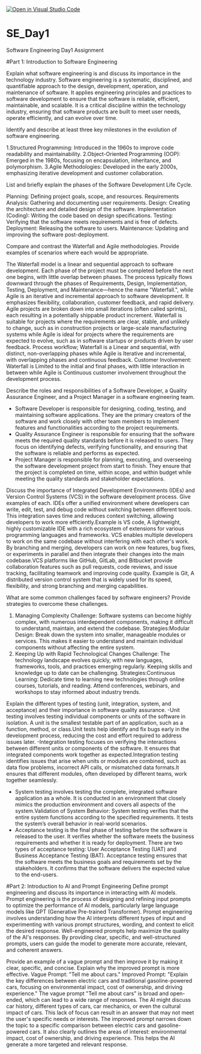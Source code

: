 [![Open in Visual Studio Code](https://classroom.github.com/assets/open-in-vscode-2e0aaae1b6195c2367325f4f02e2d04e9abb55f0b24a779b69b11b9e10269abc.svg)](https://classroom.github.com/online_ide?assignment_repo_id=15577870&assignment_repo_type=AssignmentRepo)
# SE_Day1
Software Engineering Day1 Assignment

#Part 1: Introduction to Software Engineering

Explain what software engineering is and discuss its importance in the technology industry.
Software engineering is a systematic, disciplined, and quantifiable approach to the design, development, operation, and maintenance of software. It applies engineering principles and practices to software development to ensure that the software is reliable, efficient, maintainable, and scalable.
It is a critical discipline within the technology industry, ensuring that software products are built to meet user needs, operate efficiently, and can evolve over time.


Identify and describe at least three key milestones in the evolution of software engineering.

1.Structured Programming: Introduced in the 1960s to improve code readability and maintainability.
2.Object-Oriented Programming (OOP): Emerged in the 1980s, focusing on encapsulation, inheritance, and polymorphism.
3.Agile Methodologies: Developed in the early 2000s, emphasizing iterative development and customer collaboration.



List and briefly explain the phases of the Software Development Life Cycle.

Planning: Defining project goals, scope, and resources.
Requirements Analysis: Gathering and documenting user requirements.
Design: Creating the architecture and detailed design of the software.
Implementation (Coding): Writing the code based on design specifications.
Testing: Verifying that the software meets requirements and is free of defects.
Deployment: Releasing the software to users.
Maintenance: Updating and improving the software post-deployment.


Compare and contrast the Waterfall and Agile methodologies. Provide examples of scenarios where each would be appropriate.

The Waterfall model is a linear and sequential approach to software development. Each phase of the project must be completed before the next one begins, with little overlap between phases. The process typically flows downward through the phases of Requirements, Design, Implementation, Testing, Deployment, and Maintenance—hence the name "Waterfall.", while Agile is an iterative and incremental approach to software development. It emphasizes flexibility, collaboration, customer feedback, and rapid delivery. Agile projects are broken down into small iterations (often called sprints), each resulting in a potentially shippable product increment.
Waterfall is suitable for projects where the requirements are clear, stable, and unlikely to change, such as in construction projects or large-scale manufacturing systems while Agile is ideal for projects where the requirements are expected to evolve, such as in software startups or products driven by user feedback.
Process workflow;
Waterfall is a Linear and sequential, with distinct, non-overlapping phases while
Agile is Iterative and incremental, with overlapping phases and continuous feedback.
Customer Involvement:
Waterfall is Limited to the initial and final phases, with little interaction in between while
Agile is Continuous customer involvement throughout the development process.

Describe the roles and responsibilities of a Software Developer, a Quality Assurance Engineer, and a Project Manager in a software engineering team.

- Software Developer is responsible for designing, coding, testing, and maintaining software applications. They are the primary creators of the software and work closely with other team members to implement features and functionalities according to the project requirements.
- Quality Assurance Engineer is responsible for ensuring that the software meets the required quality standards before it is released to users. They focus on identifying defects, verifying functionality, and ensuring that the software is reliable and performs as expected.
- Project Manager is responsible for planning, executing, and overseeing the software development project from start to finish. They ensure that the project is completed on time, within scope, and within budget while meeting the quality standards and stakeholder expectations.

Discuss the importance of Integrated Development Environments (IDEs) and Version Control Systems (VCS) in the software development process. Give examples of each.
IDEs offer a unified environment where developers can write, edit, test, and debug code without switching between different tools. This integration saves time and reduces context switching, allowing developers to work more efficiently.Example is  VS code, A lightweight, highly customizable IDE with a rich ecosystem of extensions for various programming languages and frameworks.
VCS enables multiple developers to work on the same codebase without interfering with each other's work. By branching and merging, developers can work on new features, bug fixes, or experiments in parallel and then integrate their changes into the main codebase.VCS platforms like GitHub, GitLab, and Bitbucket provide collaboration features such as pull requests, code reviews, and issue tracking, facilitating teamwork and improving code quality. Example is Git, A distributed version control system that is widely used for its speed, flexibility, and strong branching and merging capabilities. 

What are some common challenges faced by software engineers? Provide strategies to overcome these challenges.
1. Managing Complexity
Challenge: Software systems can become highly complex, with numerous interdependent components, making it difficult to understand, maintain, and extend the codebase.
Strategies:Modular Design: Break down the system into smaller, manageable modules or services. This makes it easier to understand and maintain individual components without affecting the entire system.
2. Keeping Up with Rapid Technological Changes
Challenge: The technology landscape evolves quickly, with new languages, frameworks, tools, and practices emerging regularly. Keeping skills and knowledge up to date can be challenging.
Strategies:Continuous Learning: Dedicate time to learning new technologies through online courses, tutorials, and reading. Attend conferences, webinars, and workshops to stay informed about industry trends.

Explain the different types of testing (unit, integration, system, and acceptance) and their importance in software quality assurance.
-Unit testing involves testing individual components or units of the software in isolation. A unit is the smallest testable part of an application, such as a function, method, or class.Unit tests help identify and fix bugs early in the development process, reducing the cost and effort required to address issues later.
-Integration testing focuses on verifying the interactions between different units or components of the software. It ensures that integrated components work together as expected.Integration testing identifies issues that arise when units or modules are combined, such as data flow problems, incorrect API calls, or mismatched data formats.It ensures that different modules, often developed by different teams, work together seamlessly.
- System testing involves testing the complete, integrated software application as a whole. It is conducted in an environment that closely mimics the production environment and covers all aspects of the system.Validation of System Behavior: System testing verifies that the entire system functions according to the specified requirements. It tests the system’s overall behavior in real-world scenarios.
- Acceptance testing is the final phase of testing before the software is released to the user. It verifies whether the software meets the business requirements and whether it is ready for deployment. There are two types of acceptance testing: User Acceptance Testing (UAT) and Business Acceptance Testing (BAT). Acceptance testing ensures that the software meets the business goals and requirements set by the stakeholders. It confirms that the software delivers the expected value to the end-users. 

#Part 2: Introduction to AI and Prompt Engineering
Define prompt engineering and discuss its importance in interacting with AI models.
Prompt engineering is the process of designing and refining input prompts to optimize the performance of AI models, particularly large language models like GPT (Generative Pre-trained Transformer). Prompt engineering involves understanding how the AI interprets different types of input and experimenting with various prompt structures, wording, and context to elicit the desired response.
Well-engineered prompts help maximize the quality of the AI's responses. By providing clear, specific, and well-structured prompts, users can guide the model to generate more accurate, relevant, and coherent answers.

Provide an example of a vague prompt and then improve it by making it clear, specific, and concise. Explain why the improved prompt is more effective.
Vague Prompt:
"Tell me about cars."
Improved Prompt:
"Explain the key differences between electric cars and traditional gasoline-powered cars, focusing on environmental impact, cost of ownership, and driving experience."
The vague prompt "Tell me about cars" is broad and open-ended, which can lead to a wide range of responses. The AI might discuss car history, different types of cars, car mechanics, or even the cultural impact of cars. This lack of focus can result in an answer that may not meet the user's specific needs or interests.
The improved prompt narrows down the topic to a specific comparison between electric cars and gasoline-powered cars. It also clearly outlines the areas of interest: environmental impact, cost of ownership, and driving experience. This helps the AI generate a more targeted and relevant response.
